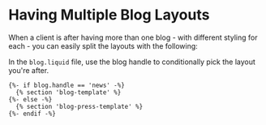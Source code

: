 # Having Multiple Blog Layouts

When a client is after having more than one blog - with different styling for each - you can easily split the layouts with the following:

In the `blog.liquid` file, use the blog handle to conditionally pick the layout you're after.
```
{%- if blog.handle == 'news' -%}
  {% section 'blog-template' %}
{%- else -%}
  {% section 'blog-press-template' %}
{%- endif -%}
```